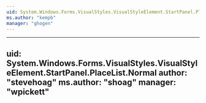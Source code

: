 ```yaml
---
uid: System.Windows.Forms.VisualStyles.VisualStyleElement.StartPanel.PlaceList
ms.author: "kempb"
manager: "ghogen"
---
```


---
uid: System.Windows.Forms.VisualStyles.VisualStyleElement.StartPanel.PlaceList.Normal
author: "stevehoag"
ms.author: "shoag"
manager: "wpickett"
---
